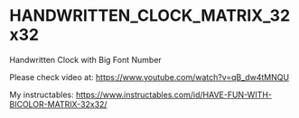 # HANDWRITTEN_CLOCK_MATRIX_32x32
Handwritten Clock with Big Font Number

Please check video at: https://www.youtube.com/watch?v=qB_dw4tMNQU

My instructables: https://www.instructables.com/id/HAVE-FUN-WITH-BICOLOR-MATRIX-32x32/
